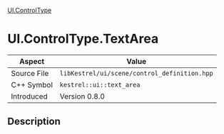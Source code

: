 [UI.ControlType](index.md)
# UI.ControlType.TextArea
| Aspect | Value |
| --- | --- |
| Source File | `libKestrel/ui/scene/control_definition.hpp` |
| C++ Symbol | `kestrel::ui::text_area` |
| Introduced | Version 0.8.0 |
## Description
